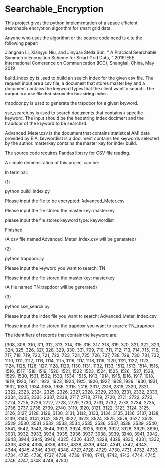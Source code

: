 # Searchable_Encryption
This project gives the python implementation of a space efficient searchable encryption algorithm for smart grid data.

Anyone who uses the algorithm or the source code need to cite the following paper:

Jiangnan Li, Xiangyu Niu, and Jinyuan Stella Sun, " A Practical Searchable Symmetric Encryption Scheme for Smart Grid Data, " 2019 IEEE International Conference on Communication (ICC), Shanghai, China, May 2019

build_index.py is used to build an search index for the given csv file. The request input are a csv file, a document that stores master key and a document contains the keyword types that the client want to search. The output is a csv file that stores the hex string index.

trapdoor.py is used to generate the trapdoor for a given keyword.

sse_search.py is used to search documents that contains a specific keyword. The input should be the hex string index dociment and the trapdoor of the keyword to be searched.

Advanced_Meter.csv is the document that contains statistical AMI data provided by EIA. keywordlist is a document contains ten keywords selected by the author. masterkey contains the master key for index build.

The source code requires Pandas library for CSV file reading.

A simple demenstration of this project can be:

In terminal:

(1)

python build_index.py

Please input the file to be encrypted:  Advanced_Meter.csv

Please input the file stored the master key:  masterkey

please input the file stores keyword type:  keywordlist

Finished

(A csv file named Advanced_Meter_index.csv will be generated)

(2)

python trapdoor.py

Please input the keyword you want to search:  TN

Please input the file stored the master key:  masterkey

(A file named TN_trapdoor will be generated)

(3)

python sse_search.py

Please input the index file you want to search:  Advanced_Meter_index.csv

Please input the file stored the trapdoor you want to search:  TN_trapdoor

The identifiers of records that contain the keyword are: 

[308, 309, 310, 311, 312, 313, 314, 315, 316, 317, 318, 319, 320, 321, 322, 323, 324, 325, 326, 327, 328, 329, 330, 331, 709, 710, 711, 712, 713, 714, 715, 716, 717, 718, 719, 720, 721, 722, 723, 724, 725, 726, 727, 728, 729, 730, 731, 732, 1110, 1111, 1112, 1113, 1114, 1115, 1116, 1117, 1118, 1119, 1120, 1121, 1122, 1123, 1124, 1125, 1126, 1127, 1128, 1129, 1130, 1131, 1132, 1133, 1512, 1513, 1514, 1515, 1516, 1517, 1518, 1519, 1520, 1521, 1522, 1523, 1524, 1525, 1526, 1527, 1528, 1529, 1530, 1531, 1532, 1533, 1534, 1535, 1913, 1914, 1915, 1916, 1917, 1918, 1919, 1920, 1921, 1922, 1923, 1924, 1925, 1926, 1927, 1928, 1929, 1930, 1931, 1932, 1933, 1934, 1935, 1936, 2315, 2316, 2317, 2318, 2319, 2320, 2321, 2322, 2323, 2324, 2325, 2326, 2327, 2328, 2329, 2330, 2331, 2332, 2333, 2334, 2335, 2336, 2337, 2338, 2717, 2718, 2719, 2720, 2721, 2722, 2723, 2724, 2725, 2726, 2727, 2728, 2729, 2730, 2731, 2732, 2733, 2734, 2735, 2736, 2737, 2738, 2739, 2740, 3119, 3120, 3121, 3122, 3123, 3124, 3125, 3126, 3127, 3128, 3129, 3130, 3131, 3132, 3133, 3134, 3135, 3136, 3137, 3138, 3139, 3140, 3141, 3142, 3521, 3522, 3523, 3524, 3525, 3526, 3527, 3528, 3529, 3530, 3531, 3532, 3533, 3534, 3535, 3536, 3537, 3538, 3539, 3540, 3541, 3542, 3543, 3544, 3923, 3924, 3925, 3926, 3927, 3928, 3929, 3930, 3931, 3932, 3933, 3934, 3935, 3936, 3937, 3938, 3939, 3940, 3941, 3942, 3943, 3944, 3945, 3946, 4325, 4326, 4327, 4328, 4329, 4330, 4331, 4332, 4333, 4334, 4335, 4336, 4337, 4338, 4339, 4340, 4341, 4342, 4343, 4344, 4345, 4346, 4347, 4348, 4727, 4728, 4729, 4730, 4731, 4732, 4733, 4734, 4735, 4736, 4737, 4738, 4739, 4740, 4741, 4742, 4743, 4744, 4745, 4746, 4747, 4748, 4749, 4750]
